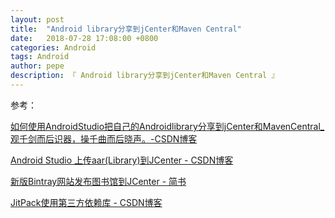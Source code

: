 ```yaml
---
layout: post
title:  "Android library分享到jCenter和Maven Central"
date:   2018-07-28 17:08:00 +0800
categories: Android
tags: Android
author: pepe
description: 『 Android library分享到jCenter和Maven Central 』
---
```















参考：

[如何使用AndroidStudio把自己的Androidlibrary分享到jCenter和MavenCentral_观千剑而后识器，操千曲而后晓声。-CSDN博客](https://blog.csdn.net/shimiso/article/details/52061520)

[Android Studio 上传aar(Library)到JCenter - CSDN博客](https://blog.csdn.net/zyw_java/article/details/60336189)

[新版Bintray网站发布图书馆到JCenter - 简书](https://www.jianshu.com/p/6a6eca8c24c4)

[JitPack使用第三方依赖库 - CSDN博客](https://blog.csdn.net/wu_wxc/article/details/53705607)






